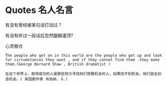 # Quotes 名人名言

有没有曾经被某句话打动过？

有没有听过一段话后忽然醍醐灌顶?

心灵粮仓

```
The people who get on in this world are the people who get up and look for circumstances they want , and if they cannot find them .they make them.(George Bernard Shaw , British dramatist )  

在这个世界上，取得成功的人是那些努力寻找他们想要机会的人，如果找不到机会，他们就去创造机会。( 英国剧作家 肖伯纳. G.)
```

